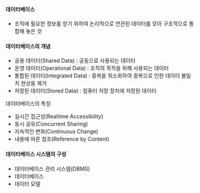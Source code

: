 #### 데이터베이스
- 조직에 필요한 정보를 얻기 위하여 논리적으로 연관된 데이터를 모아 구조적으로 통합해 놓은 것

#### 데이터베이스의 개념
- 공용 데이터(Shared Data) : 공동으로 사용되는 데이터
- 운영 데이터(Operational Data) : 조직의 목적을 위해 사용되는 데이터
- 통합된 데이터(Integrated Data) : 중복을 최소화하여 중복으로 인한 데이터 불일치 현상을 제거
- 저장된 데이터(Stored Data) : 컴퓨터 저장 장치에 저장된 데이터

데이터베이스의 특징
- 실시간 접근성(Realtime Accessibility)
- 동시 공유(Concurrent Sharing)
- 지속적인 변화(Continuous Change)
- 내용에 따른 참조(Reference by Content)

#### 데이터베이스 시스템의 구성
- 데이터베이스 관리 시스템(DBMS)
- 데이터베이스
- 데이터 모델

